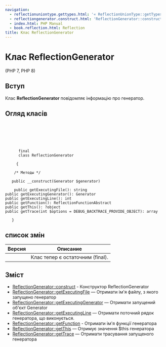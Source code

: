 ```yaml
---
navigation:
  - reflectionuniontype.gettypes.html: '« ReflectionUnionType::getTypes'
  - reflectiongenerator.construct.html: 'ReflectionGenerator::construct »'
  - index.html: PHP Manual
  - book.reflection.html: Reflection
title: Клас ReflectionGenerator
---
```

# Клас ReflectionGenerator

(PHP 7, PHP 8)

## Вступ

Клас **ReflectionGenerator** повідомляє інформацію про генератор.

## Огляд класів

```classsynopsis

     
    

    
     
      final
      class ReflectionGenerator
     
     {

    /* Методы */
    
   public __construct(Generator $generator)

    public getExecutingFile(): string
public getExecutingGenerator(): Generator
public getExecutingLine(): int
public getFunction(): ReflectionFunctionAbstract
public getThis(): ?object
public getTrace(int $options = DEBUG_BACKTRACE_PROVIDE_OBJECT): array

   }
```

## список змін

| Версия | Описание |
| --- | --- |
|  | Клас тепер є остаточним (final). |

## Зміст

-   [ReflectionGenerator::construct](reflectiongenerator.construct.html) - Конструктор ReflectionGenerator
-   [ReflectionGenerator::getExecutingFile](reflectiongenerator.getexecutingfile.html) — Отримати ім'я файлу, з якого запущено генератор
-   [ReflectionGenerator::getExecutingGenerator](reflectiongenerator.getexecutinggenerator.html) — Отримати запущений об'єкт Generator
-   [ReflectionGenerator::getExecutingLine](reflectiongenerator.getexecutingline.html) — Отримати поточний рядок генератора, що виконується.
-   [ReflectionGenerator::getFunction](reflectiongenerator.getfunction.html) - Отримати ім'я функції генератора
-   [ReflectionGenerator::getThis](reflectiongenerator.getthis.html) — Отримує значення $this генератора
-   [ReflectionGenerator::getTrace](reflectiongenerator.gettrace.html) — Отримати трасування запущеного генератора
